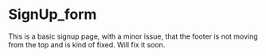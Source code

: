 # SignUp_form
This is a basic signup page, with a minor issue, that the footer is not moving from the top and is kind of fixed. Will fix it soon.
